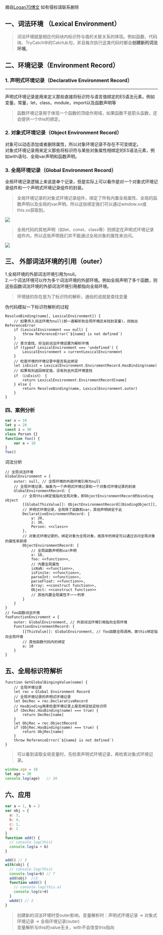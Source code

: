 摘自[Logan70博文](https://juejin.im/post/5c0a398be51d451dcb0400b3) 如有侵权请联系删除
## 一、词法环境 （Lexical Environment）
> 词法环境就是相应代码块内标识符与值的关联关系的体现。例如函数、代码块、TryCatch中的Catch从句，并且每次执行这类代码时都会**创建新的词法环境**。
## 二、环境记录（Environment Record）
### 1. 声明式环境记录（Declarative Environment Record）  
---
声明式环境记录是用来定义那些直接将标识符与语言值绑定的ES语法元素，例如变量，常量，let，class，module，import以及函数声明等  
> 函数环境记录用于体现一个函数的顶级作用域，如果函数不是箭头函数，还会提供一个this的绑定。
### 2. 对象式环境记录（Object Environment Record）
对象可以动态添加或者删除属性，所以对象环境记录不存在不可变绑定。  
对象式环境记录用来定义那些将标识符与某些对象属性相绑定的ES语法元素，例如with语句、全局var声明和函数声明。
### 3. 全局环境记录（Global Environment Record）  
全局环境记录逻辑上来说是单个记录，但是实际上可以看作是对一个对象式环境记录组件和一个声明式环境记录组件的封装。  
> 全局环境记录的对象式环境记录组件，绑定了所有内置全局属性、全局的函数声明以及全局的var声明。所以这些绑定我们可以通过window.xx或this.xx获取到。   

 ![](../image/167363d5608c5c01.webp)

 >全局代码的其他声明（如let、const、class等）则绑定在声明式环境记录组件内，所以这些声明我们并不能通过全局对象的属性来访问。  

 ![](../image/16739197e1e523ab.webp)

 ## 三、 外部词法环境的引用（outer）
1.全局环境的外部词法环境引用为null。  
2.一个词法环境可以作为多个词法环境的外部环境。例如全局声明了多个函数，则这些函数词法环境的外部词法环境引用都指向全局环境。
>环境链的存在是为了标识符的解析，通俗的说就是查找变量
  
伪代码模拟一下标识符解析的过程
``` javacript
ResolveBinding(name[, LexicalEnvironment]) {
    // 如果传入词法环境为null(即一直解析到全局环境还未找到变量)，则抛出ReferenceError
    if (LexicalEnvironment === null) {
        throw ReferenceError(`${name} is not defined`)
    }
    // 首次查找，将当前词法环境设置为解析环境
    if (typeof LexicalEnvironment === 'undefined') {
        LexicalEnvironment = currentLexicalEnvironment
    }
    // 检查环境的环境记录中是否有此绑定
    let isExist = LexicalEnvironment.EnviromentRecord.HasBinding(name)
    // 如果有则返回绑定值，没有则去外层环境查找
    if （isExist） {
        return LexicalEnvironment.EnviromentRecord[name]
    } else {
        return ResolveBinding(name, LexicalEnvironment.outer)
    }
}
```
### 四、案例分析
``` javascript 
var x = 10
let y = 20
const z = 30
class Person {}
function foo() {
    var a = 10
}
foo()
```
词法分析
```
// 全局词法环境
GlobalEnvironment = {
    outer: null, // 全局环境的外部环境引用为null
    // 全局环境记录，抽象为一个声明式环境记录和一个对象式环境记录的封装
    GlobalEnvironmentRecord: {
        // 全局this绑定值指向全局对象，即ObjectEnvironmentRecord的binding object
        [[GlobalThisValue]]: ObjectEnvironmentRecord[[BindingObject]],
        // 声明式环境记录，全局除了函数和var，其他声明绑定于此
        DeclarativeEnvironmentRecord: {
            y: 20,
            z: 30,
            Person: <<class>>
        },
        // 对象式环境记录的，绑定对象为全局对象，故其中的绑定可以通过访问全局对象的属性来获得
        ObjectEnvironmentRecord: {
            // 全局函数声明和var声明
            x: 10,
            foo: <<function>>,
            // 内置全局属性
            isNaN: <<function>>,
            isFinite: <<function>>,
            parseInt: <<function>>,
            parseFloat: <<function>>,
            Array: <<construct function>>,
            Object: <<construct function>>
            // 其他内置全局属性不一一列举
        }
    }
}
// foo函数词法环境
fooFunctionEnviroment = {
    outer: GlobalEnvironment, // 外部词法环境引用指向全局环境
    FunctionEnvironmentRecord: {
        [[ThisValue]]: GlobalEnvironment, // foo函数全局调用，故this绑定指向全局环境
        // 其他函数代码内的绑定
        a: 10
    }
}
```
## 五、全局标识符解析
```
function GetGlobalBingingValue(name) {
    // 全局环境记录
    let rec = Global Environment Record
    // 全局环境记录的声明式环境记录
    let DecRec = rec.DeclarativeRecord
    // HasBinding用来检查环境记录上是否绑定给定标识符
    if (DecRec.HasBinding(name) === true) {
        return DecRec[name]
    }
    let ObjRec = rec.ObjectRecord
    if (ObjRec.HasBinding(name) === true) {
        return ObjRec[name]
    }
    throw ReferenceError(`${name} is not defined`)
}
```
> 可以看到读取全局变量时，先检索声明式环境记录，再检索对象式环境记录。
   
```JavaScript
window.age = 18
let age = 30
console.log(age)   // 30
```
## 六、应用
```JavaScript
var a = 1, b = 2 
var obj = {
  a: 3,
  b: 4,
  c: 1,
  d: 1
}
function add() {
  // console.log(this)
  console.log(a + b)
}

add() // 3
with(obj) {
  // console.log(this)
  console.log(a+b) // 7
  add(obj)  //3
  function wAdd() {
    // console.log(this.a)
    console.log(c+d)  
  }
  wAdd() // 2
}
```
> 创建新的词法环境时受outer影响，变量解析时：声明式环境记录 -> 对象式环境记录 -> 全局环境记录(outer)   
> 变量解析与this的value无关，with不会改变this指向